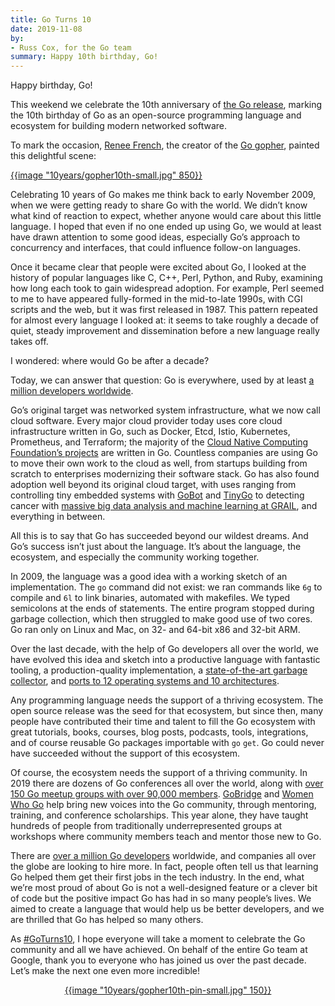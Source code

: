 ```yaml
---
title: Go Turns 10
date: 2019-11-08
by:
- Russ Cox, for the Go team
summary: Happy 10th birthday, Go!
---
```



Happy birthday, Go!

This weekend we celebrate the 10th anniversary of
[the Go release](https://opensource.googleblog.com/2009/11/hey-ho-lets-go.html),
marking the 10th birthday of Go as an open-source programming language
and ecosystem for building modern networked software.

To mark the occasion,
[Renee French](https://twitter.com/reneefrench),
the creator of the
[Go gopher](/blog/gopher),
painted this delightful scene:

<a href="10years/gopher10th-large.jpg">
{{image "10years/gopher10th-small.jpg" 850}}
</a>

Celebrating 10 years of Go makes me think back to early November 2009,
when we were getting ready to share Go with the world.
We didn’t know what kind of reaction to expect,
whether anyone would care about this little language.
I hoped that even if no one ended up using Go,
we would at least have drawn attention to some good ideas,
especially Go’s approach to concurrency and interfaces,
that could influence follow-on languages.

Once it became clear that people were excited about Go,
I looked at the history of popular languages
like C, C++, Perl, Python, and Ruby,
examining how long each took to gain widespread adoption.
For example, Perl seemed to me to have appeared fully-formed
in the mid-to-late 1990s, with CGI scripts and the web,
but it was first released in 1987.
This pattern repeated for almost every language I looked at:
it seems to take roughly a decade of quiet, steady improvement
and dissemination before a new language really takes off.

I wondered: where would Go be after a decade?

Today, we can answer that question:
Go is everywhere, used by at least [a million developers worldwide](https://research.swtch.com/gophercount).

Go’s original target was networked system infrastructure,
what we now call cloud software.
Every major cloud provider today uses core cloud infrastructure written in Go,
such as Docker, Etcd, Istio, Kubernetes, Prometheus, and Terraform;
the majority of the
[Cloud Native Computing Foundation’s projects](https://www.cncf.io/projects/)
are written in Go.
Countless companies are using Go to move their own work to the cloud as well,
from startups building from scratch
to enterprises modernizing their software stack.
Go has also found adoption well beyond its original cloud target,
with uses ranging
from
controlling tiny embedded systems with
[GoBot](https://gobot.io) and [TinyGo](https://tinygo.org/)
to detecting cancer with
[massive big data analysis and machine learning at GRAIL](https://medium.com/grail-eng/bigslice-a-cluster-computing-system-for-go-7e03acd2419b),
and everything in between.

All this is to say that Go has succeeded beyond our wildest dreams.
And Go’s success isn’t just about the language.
It’s about the language, the ecosystem, and especially the community working together.

In 2009, the language was a good idea with a working sketch of an implementation.
The `go` command did not exist:
we ran commands like `6g` to compile and `6l` to link binaries,
automated with makefiles.
We typed semicolons at the ends of statements.
The entire program stopped during garbage collection,
which then struggled to make good use of two cores.
Go ran only on Linux and Mac, on 32- and 64-bit x86 and 32-bit ARM.

Over the last decade, with the help of Go developers all over the world,
we have evolved this idea and sketch into a productive language
with fantastic tooling,
a production-quality implementation,
a
[state-of-the-art garbage collector](/blog/ismmkeynote),
and [ports to 12 operating systems and 10 architectures](/doc/install/source#introduction).

Any programming language needs the support of a thriving ecosystem.
The open source release was the seed for that ecosystem,
but since then, many people have contributed their time and talent
to fill the Go ecosystem with great tutorials, books, courses, blog posts,
podcasts, tools, integrations, and of course reusable Go packages importable with `go` `get`.
Go could never have succeeded without the support of this ecosystem.

Of course, the ecosystem needs the support of a thriving community.
In 2019 there are dozens of Go conferences all over the world,
along with
[over 150 Go meetup groups with over 90,000 members](https://www.meetup.com/pro/go).
[GoBridge](https://golangbridge.org)
and
[Women Who Go](https://medium.com/@carolynvs/www-loves-gobridge-ccb26309f667)
help bring new voices into the Go community,
through mentoring, training, and conference scholarships.
This year alone, they have taught
hundreds of people from traditionally underrepresented groups
at workshops where community members teach and mentor those new to Go.

There are
[over a million Go developers](https://research.swtch.com/gophercount)
worldwide,
and companies all over the globe are looking to hire more.
In fact, people often tell us that learning Go
helped them get their first jobs in the tech industry.
In the end, what we’re most proud of about Go
is not a well-designed feature or a clever bit of code
but the positive impact Go has had in so many people’s lives.
We aimed to create a language that would help us be better developers,
and we are thrilled that Go has helped so many others.

As
[\#GoTurns10](https://twitter.com/search?q=%23GoTurns10),
I hope everyone will take a moment to celebrate
the Go community and all we have achieved.
On behalf of the entire Go team at Google,
thank you to everyone who has joined us over the past decade.
Let’s make the next one even more incredible!

<div>
<center>
<a href="10years/gopher10th-pin-large.jpg">
{{image "10years/gopher10th-pin-small.jpg" 150}}
</center>
</div>

